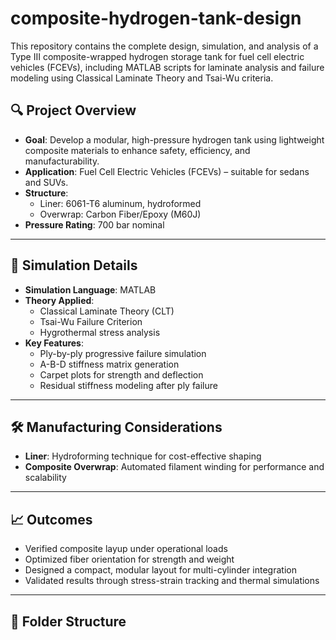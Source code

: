 # composite-hydrogen-tank-design
This repository contains the complete design, simulation, and analysis of a Type III composite-wrapped hydrogen storage tank for fuel cell electric vehicles (FCEVs), including MATLAB scripts for laminate analysis and failure modeling using Classical Laminate Theory and Tsai-Wu criteria.

## 🔍 Project Overview

- **Goal**: Develop a modular, high-pressure hydrogen tank using lightweight composite materials to enhance safety, efficiency, and manufacturability.
- **Application**: Fuel Cell Electric Vehicles (FCEVs) – suitable for sedans and SUVs.
- **Structure**: 
  - Liner: 6061-T6 aluminum, hydroformed
  - Overwrap: Carbon Fiber/Epoxy (M60J)
- **Pressure Rating**: 700 bar nominal

---

## 🧪 Simulation Details

- **Simulation Language**: MATLAB
- **Theory Applied**:
  - Classical Laminate Theory (CLT)
  - Tsai-Wu Failure Criterion
  - Hygrothermal stress analysis
- **Key Features**:
  - Ply-by-ply progressive failure simulation
  - A-B-D stiffness matrix generation
  - Carpet plots for strength and deflection
  - Residual stiffness modeling after ply failure

---

## 🛠️ Manufacturing Considerations

- **Liner**: Hydroforming technique for cost-effective shaping
- **Composite Overwrap**: Automated filament winding for performance and scalability

---

## 📈 Outcomes

- Verified composite layup under operational loads
- Optimized fiber orientation for strength and weight
- Designed a compact, modular layout for multi-cylinder integration
- Validated results through stress-strain tracking and thermal simulations

---

## 📁 Folder Structure
